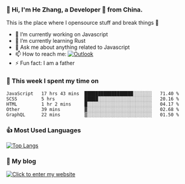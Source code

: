 ### 👋 Hi, I'm He Zhang, a Developer 🚀 from China.

This is the place where I opensource stuff and break things :rofl:

- 🔭  I’m currently working on Javascript
- 🌱  I’m currently learning Rust
- 💬  Ask me about anything related to Javascript
- 📫  How to reach me: [![Outlook](https://img.shields.io/badge/-Outlook-0078D4?style=flat&logo=Microsoft-Outlook&logoColor=white)](mailto:zhanghecool@outlook.com)
- ⚡  Fun fact: I am a father

### 💪 This week I spent my time on 
<!--START_SECTION:waka-->
```text
JavaScript   17 hrs 43 mins  ██████████████████░░░░░░░   71.40 % 
SCSS         5 hrs           █████░░░░░░░░░░░░░░░░░░░░   20.16 % 
HTML         1 hr 2 mins     █░░░░░░░░░░░░░░░░░░░░░░░░   04.17 % 
Other        39 mins         ▓░░░░░░░░░░░░░░░░░░░░░░░░   02.68 % 
GraphQL      22 mins         ▒░░░░░░░░░░░░░░░░░░░░░░░░   01.50 % 
```
<!--END_SECTION:waka-->

### 👍 Most Used Languages
[![Top Langs](https://github-readme-stats.vercel.app/api/top-langs/?username=zhanghecool&layout=compact)](https://zhanghe.cool)

### 🌈 My blog 
[![Click to enter my website](https://cdn.jsdelivr.net/gh/zhanghecool/assets/images/gif/zhanghecools.gif)](https://zhanghe.cool)
